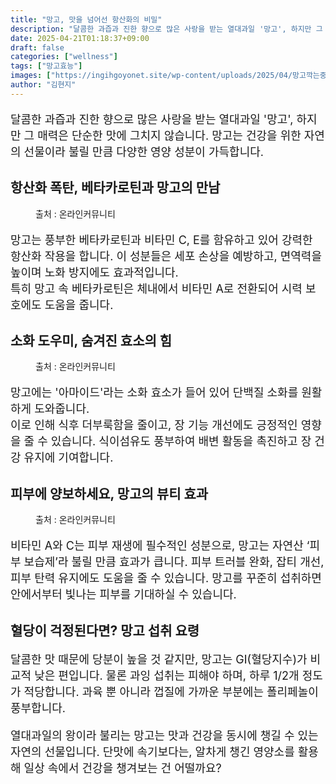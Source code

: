 ```yaml
---
title: "망고, 맛을 넘어선 항산화의 비밀"
description: "달콤한 과즙과 진한 향으로 많은 사랑을 받는 열대과일 '망고', 하지만 그 매력은 단순한 맛에 그치지 않습니다. 망고는 건강을 위한 자연의 선물이라 불릴 만큼 다양한 영양 성분이 가득합니다."
date: 2025-04-21T01:18:37+09:00
draft: false
categories: ["wellness"]
tags: ["망고효능"]
images: ["https://ingihgoyonet.site/wp-content/uploads/2025/04/망고깍는중-1024x683.png", "https://ingihgoyonet.site/wp-content/uploads/2025/04/망고사진-1024x683.png", "https://ingihgoyonet.site/wp-content/uploads/2025/04/망고먹는법-1024x683.png"]
author: "김현지"
---
```


<p style="font-size:18px">달콤한 과즙과 진한 향으로 많은 사랑을 받는 열대과일 '망고', 하지만 그 매력은 단순한 맛에 그치지 않습니다. 망고는 건강을 위한 자연의 선물이라 불릴 만큼 다양한 영양 성분이 가득합니다.</p> <h2 >항산화 폭탄, 베타카로틴과 망고의 만남</h2> <figure ><img src="https://ingihgoyonet.site/wp-content/uploads/2025/04/망고깍는중-1024x683.png" alt="" style="aspect-ratio:16/9;object-fit:cover"/><figcaption >출처 : 온라인커뮤니티</figcaption></figure> <p style="font-size:18px">망고는 풍부한 베타카로틴과 비타민 C, E를 함유하고 있어 강력한 항산화 작용을 합니다. 이 성분들은 세포 손상을 예방하고, 면역력을 높이며 노화 방지에도 효과적입니다.<br>특히 망고 속 베타카로틴은 체내에서 비타민 A로 전환되어 시력 보호에도 도움을 줍니다.</p> <h2 >소화 도우미, 숨겨진 효소의 힘</h2> <figure ><img src="https://ingihgoyonet.site/wp-content/uploads/2025/04/망고사진-1024x683.png" alt="" style="aspect-ratio:16/9;object-fit:cover"/><figcaption >출처 : 온라인커뮤니티</figcaption></figure> <p style="font-size:18px">망고에는 '아마이드'라는 소화 효소가 들어 있어 단백질 소화를 원활하게 도와줍니다.<br>이로 인해 식후 더부룩함을 줄이고, 장 기능 개선에도 긍정적인 영향을 줄 수 있습니다. 식이섬유도 풍부하여 배변 활동을 촉진하고 장 건강 유지에 기여합니다.</p> <h2 >피부에 양보하세요, 망고의 뷰티 효과</h2> <figure ><img src="https://ingihgoyonet.site/wp-content/uploads/2025/04/망고먹는법-1024x683.png" alt="" style="aspect-ratio:16/9;object-fit:cover"/><figcaption >출처 : 온라인커뮤니티</figcaption></figure> <p style="font-size:18px">비타민 A와 C는 피부 재생에 필수적인 성분으로, 망고는 자연산 ‘피부 보습제’라 불릴 만큼 효과가 큽니다. 피부 트러블 완화, 잡티 개선, 피부 탄력 유지에도 도움을 줄 수 있습니다. 망고를 꾸준히 섭취하면 안에서부터 빛나는 피부를 기대하실 수 있습니다.</p> <h2 >혈당이 걱정된다면? 망고 섭취 요령</h2> <p style="font-size:18px">달콤한 맛 때문에 당분이 높을 것 같지만, 망고는 GI(혈당지수)가 비교적 낮은 편입니다. 물론 과잉 섭취는 피해야 하며, 하루 1/2개 정도가 적당합니다. 과육 뿐 아니라 껍질에 가까운 부분에는 폴리페놀이 풍부합니다.</p> <p style="font-size:18px">열대과일의 왕이라 불리는 망고는 맛과 건강을 동시에 챙길 수 있는 자연의 선물입니다. 단맛에 속기보다는, 알차게 챙긴 영양소를 활용해 일상 속에서 건강을 챙겨보는 건 어떨까요?</p>
